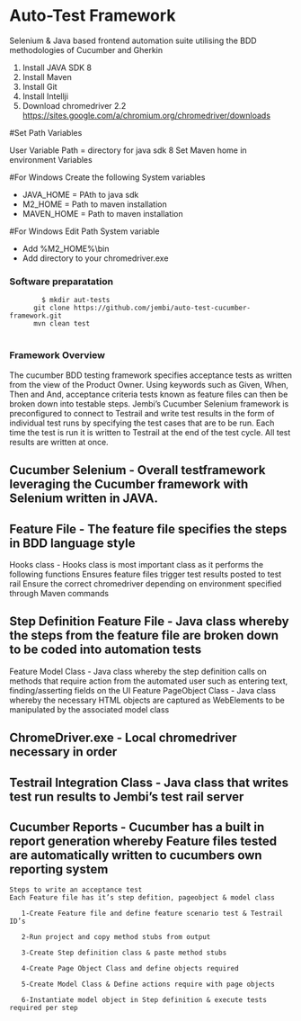 # Auto-Test Framework

Selenium & Java based frontend automation suite utilising the BDD methodologies of Cucumber and Gherkin 







1. Install JAVA SDK 8
2. Install Maven
3. Install Git
4. Install Intellji
5. Download chromedriver 2.2 https://sites.google.com/a/chromium.org/chromedriver/downloads

#Set Path Variables

User Variable Path = directory for java sdk 8 
Set Maven home in environment Variables 

#For Windows
Create the following System variables
- JAVA_HOME = PAth to java sdk
- M2_HOME = Path to maven installation
- MAVEN_HOME = Path to maven installation

#For Windows Edit Path System variable 
- Add %M2_HOME%\bin 
- Add directory to your chromedriver.exe


### Software preparatation

	        
	        $ mkdir aut-tests
          git clone https://github.com/jembi/auto-test-cucumber-framework.git
          mvn clean test

# 

###	Framework Overview
The cucumber BDD testing framework specifies acceptance tests as written from the view of the Product Owner. Using keywords such as Given, When, Then and And, acceptance criteria tests known as feature files can then be broken down into testable steps. 
Jembi’s Cucumber Selenium framework is preconfigured to connect to Testrail and write test results in the form of individual test runs by specifying the test cases that are to be run.
Each time the test is run it is written to Testrail at the end of the test cycle. All test results are written at once.

## Cucumber Selenium - Overall testframework leveraging the Cucumber framework with Selenium written in JAVA.

## Feature File - The feature file specifies the steps in BDD language style

Hooks class - Hooks class is most important class as it performs the following functions
Ensures feature files trigger test results posted to test rail
Ensure the correct chromedriver depending on environment specified through Maven commands

## Step Definition Feature File - Java class whereby the steps from  the feature file are broken down to be coded into automation tests

Feature Model Class - Java class whereby the step definition calls on methods that require action from the automated user such as entering text, finding/asserting fields on the UI
Feature PageObject Class - Java class whereby the necessary HTML objects are captured as WebElements to be manipulated by the associated model class

## ChromeDriver.exe - Local chromedriver necessary in order 

## Testrail Integration Class - Java class that writes test run results to Jembi’s test rail server

## Cucumber Reports - Cucumber has a built in report generation whereby Feature files tested are automatically written to cucumbers own reporting system 

```
Steps to write an acceptance test
Each Feature file has it’s step defition, pageobject & model class
              
   1-Create Feature file and define feature scenario test & Testrail ID’s
              
   2-Run project and copy method stubs from output
              
   3-Create Step definition class & paste method stubs
              
   4-Create Page Object Class and define objects required
              
   5-Create Model Class & Define actions require with page objects
              
   6-Instantiate model object in Step definition & execute tests required per step
```

